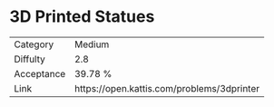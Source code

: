 # 3D Printed Statues

<table>
    <tr>
        <td>Category</td>
        <td>Medium</td>
    </tr>
    <tr>
        <td>Diffulty</td>
        <td>2.8</td>
    </tr>
    <tr>
        <td>Acceptance</td>
        <td>39.78 %</td>
    </tr>
    <tr>
        <td>Link</td>
        <td>https://open.kattis.com/problems/3dprinter</td>
    </tr>
</table>